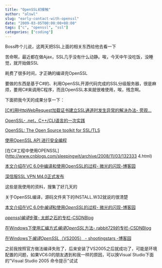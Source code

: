 ```yaml
---
title: "OpenSSL初接触"
author: "alswl"
slug: "early-contact-with-openssl"
date: "2009-03-05T00:00:00+08:00"
tags: ["c", "openssl", "ssl"]
categories: ["coding"]
---
```


Boss昨个儿说，这两天把SSL上面的相关东西给他去看一下

苦命啊，最近都在做Ajax，SSL几乎没有什么动静。唉，今天中午没吃饭，没睡觉，就开始做SSL

耗费了很多时间，才正确的编译完OpenSSL

要做的东西是基于C#的、利用OpenSSL开源代码完成的SSL分级服务器，很是麻烦，要用C#来调用C程序，而且OpenSSL本来就很难使用，唉，残念啊。

下面把我今天的成果分享一下：

[[C#]用HttpWebRequest加载证书建立SSL通道时发生异常的解决办法- 旁观...](http://www.cnblogs.com/zhengyun_ustc/archive/2005/04/11/135821.aspx)

[OpenSSL- .net，C++/CLI语言的一次实践](http://i.cn.yahoo.com/suntongo/blog/p_2/)

[OpenSSL: The Open Source toolkit for SSL/TLS](http://www.openssl.org/)

[使用OpenSSL API 进行安全编程](http://www.ibm.com/developerworks/cn/linux/l-openssl.html)

[在C#工程中使用OPENSSL](http://www.cnblogs.com/sleepingwit/archive/2008/11/03/132333
4.html)

[本文介绍在VC 6.0中编译和使用OpenSSL的过程- 微光的闪现-博客园](http://www.cnblogs.com/gleam/archive/2008/05/07/1187154.html)

[深信服SSL VPN M4.0正式发布](http://www.sinfors.com/cn/news/913.htm)

这些是我使用的资料，搜集了好几天的

关于OpenSSL编译，源码文件夹下的INSTALL.W32就说的很清楚

[本文介绍在VC 6.0中*编译*和使用*OpenSSL*的过程- 微光的闪现-博客园](http://www.cnblogs.com/gleam/archive/2008/05/07/1187154.html)

[*openssl编译*步骤- 太郎之石的专栏-CSDNBlog](http://blog.csdn.net/gofishing/archive/2006/04/10/658203.aspx)

[在Windows下使用汇编方式*编译OpenSSL*方法- rabbit729的专栏-CSDNBlog](http://blog.csdn.net/rabbit729/archive/2008/06/03/2506514.aspx)

[在Windows下*编译OpenSSL*（VS2005） - shootingstars -博客园](http://shootingstars.cnblogs.com/archive/2006/02/17/332276.html)

之前我按照官方做法编译失败了，后来安装了VS2005之后就成功了，可能是环境配置的问题，如果VC6.0的朋友遇到和我一样的原因，可以换Visual
Studio下面的"Visual Studio 2005 命令提示"试试

